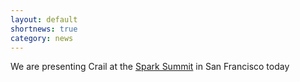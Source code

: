 ```yaml
---
layout: default
shortnews: true
category: news
---
```

We are presenting Crail at the <a href="https://databricks.com/session/serverless-machine-learning-on-modern-hardware-using-apache-spark">Spark Summit</a> in San Francisco today
